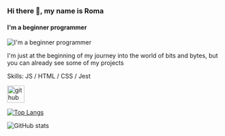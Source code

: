 ### Hi there 👋, my name is Roma
#### I'm a beginner programmer
![I'm a beginner programmer](https://i.pinimg.com/originals/6b/fc/25/6bfc256a694e15fcff0f9c04b7562924.jpg)

I'm just at the beginning of my journey into the world of bits and bytes, but you can already see some of my projects

Skills: JS / HTML / CSS / Jest



[<img src='https://cdn.jsdelivr.net/npm/simple-icons@3.0.1/icons/github.svg' alt='github' height='40'>](https://github.com/moxa-rumin)  

[![Top Langs](https://github-readme-stats.vercel.app/api/top-langs/?username=moxa-rumin)](https://github.com/anuraghazra/github-readme-stats)

![GitHub stats](https://github-readme-stats.vercel.app/api?username=moxa-rumin&show_icons=true)  

